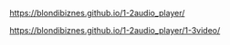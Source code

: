 https://blondibiznes.github.io/1-2audio_player/

https://blondibiznes.github.io/1-2audio_player/1-3video/
